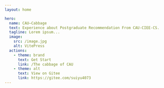 ```yaml
---
layout: home

hero:
  name: CAU—Cabbage
  text: Experience about Postgraduate Recommendation From CAU-CIEE-CS.
  tagline: Lorem ipsum...
  image:
    src: /image.jpg
    alt: VitePress
  actions:
    - theme: brand
      text: Get Start
      link: /The cabbage of CAU
    - theme: alt
      text: View on Gitee
      link: https://gitee.com/suiyu4073
---
```

